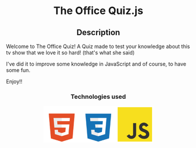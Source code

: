 <h1 align="center">The Office Quiz.js</h1>

<h2 align="center">Description</h2>
<p>
Welcome to The Office Quiz! A Quiz made to test your knowledge about this tv show that we love it so hard! (that's what she said)

I've did it to improve some knowledge in JavaScript and of course, to have some fun.

Enjoy!!
</p>

<h3 align="center">Technologies used</h3>

<div align="center">
<img src="images/html5-icon-2.png" alt="Alt text" style="width: 100px; height: auto;"><img src="images/css3-icon-2.png" alt="Alt text" style="width: 100px; height: auto;"><img src="images/JS-icon.png" alt="Alt text" style="width: 100px; height: auto;">
</div>